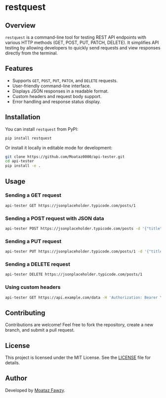 # restquest

## Overview
`restquest` is a command-line tool for testing REST API endpoints with various HTTP methods (GET, POST, PUT, PATCH, DELETE). It simplifies API testing by allowing developers to quickly send requests and view responses directly from the terminal.

## Features
- Supports `GET`, `POST`, `PUT`, `PATCH`, and `DELETE` requests.
- User-friendly command-line interface.
- Displays JSON responses in a readable format.
- Custom headers and request body support.
- Error handling and response status display.

## Installation

You can install `restquest` from PyPI:
```bash
pip install restquest
```

Or install it locally in editable mode for development:
```bash
git clone https://github.com/Moataz0000/api-tester.git
cd api-tester
pip install -e .
```

## Usage

### Sending a GET request
```bash
api-tester GET https://jsonplaceholder.typicode.com/posts/1
```

### Sending a POST request with JSON data
```bash
api-tester POST https://jsonplaceholder.typicode.com/posts -d '{"title": "Test Post", "body": "This is a test", "userId": 1}'
```

### Sending a PUT request
```bash
api-tester PUT https://jsonplaceholder.typicode.com/posts/1 -d '{"title": "Updated Title"}'
```

### Sending a DELETE request
```bash
api-tester DELETE https://jsonplaceholder.typicode.com/posts/1
```

### Using custom headers
```bash
api-tester GET https://api.example.com/data -H 'Authorization: Bearer YOUR_TOKEN'
```

## Contributing
Contributions are welcome! Feel free to fork the repository, create a new branch, and submit a pull request.

## License
This project is licensed under the MIT License. See the [LICENSE](LICENSE) file for details.

## Author
Developed by [Moataz Fawzy](https://github.com/Moataz0000).

